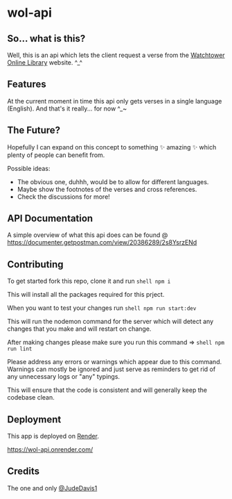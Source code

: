 # wol-api

## So... what is this?

Well, this is an api which lets the client request a verse from the [Watchtower Online Library](https://wol.jw.org/en/wol/h/r1/lp-e) website. ^\_^

## Features

At the current moment in time this api only gets verses in a single language (English).
And that's it really... for now ^\_~

## The Future?

Hopefully I can expand on this concept to something ✨ amazing ✨ which plenty of people can benefit from.

Possible ideas:

-   The obvious one, duhhh, would be to allow for different languages.
-   Maybe show the footnotes of the verses and cross references.
-   Check the discussions for more!

## API Documentation

A simple overview of what this api does can be found @ https://documenter.getpostman.com/view/20386289/2s8YsrzENd

## Contributing

To get started fork this repo, clone it and run `shell npm i`

This will install all the packages required for this prject.

When you want to test your changes run `shell npm run start:dev`

This will run the nodemon command for the server which will detect any changes that you make and will restart on change.

After making changes please make sure you run this command => `shell npm run lint`

Please address any errors or warnings which appear due to this command. Warnings can mostly be ignored and just serve as reminders to get rid of any unnecessary logs or "any" typings.

This will ensure that the code is consistent and will generally keep the codebase clean.

## Deployment

This app is deployed on [Render](https://render.com/).

https://wol-api.onrender.com/

## Credits

The one and only [@JudeDavis1](https://github.com/JudeDavis1)
